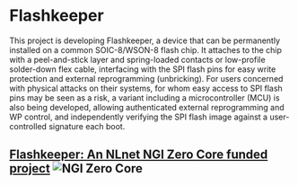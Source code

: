 Flashkeeper
===

This project is developing Flashkeeper, a device that can be permanently installed on a common SOIC-8/WSON-8 flash chip. It attaches to the chip with a peel-and-stick layer and spring-loaded contacts or low-profile solder-down flex cable, interfacing with the SPI flash pins for easy write protection and external reprogramming (unbricking). For users concerned with physical attacks on their systems, for whom easy access to SPI flash pins may be seen as a risk, a variant including a microcontroller (MCU) is also being developed, allowing authenticated external reprogramming and WP control, and independently verifying the SPI flash image against a user-controlled signature each boot.

[Flashkeeper: An NLnet NGI Zero Core funded project](https://nlnet.nl/project/Flashkeeper/)
![NGI Zero Core](https://nlnet.nl/image/logos/NGI0Core_tag.svg)
---
